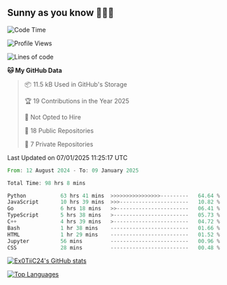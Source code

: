 ## Sunny as you know 🫨🫨👋

<!--START_SECTION:waka-->
![Code Time](http://img.shields.io/badge/Code%20Time-93%20hrs%205%20mins-blue)

![Profile Views](http://img.shields.io/badge/Profile%20Views-3-blue)

![Lines of code](https://img.shields.io/badge/From%20Hello%20World%20I%27ve%20Written-206.9%20thousand%20lines%20of%20code-blue)

**🐱 My GitHub Data** 

> 📦 11.5 kB Used in GitHub's Storage 
 > 
> 🏆 19 Contributions in the Year 2025
 > 
> 🚫 Not Opted to Hire
 > 
> 📜 18 Public Repositories 
 > 
> 🔑 7 Private Repositories 
 > 

 Last Updated on 07/01/2025 11:25:17 UTC
<!--END_SECTION:waka-->

<!--START_SECTION:code-->

```rust
From: 12 August 2024 - To: 09 January 2025

Total Time: 98 hrs 8 mins

Python           63 hrs 41 mins  >>>>>>>>>>>>>>>>---------   64.64 %
JavaScript       10 hrs 39 mins  >>>----------------------   10.82 %
Go               6 hrs 18 mins   >>-----------------------   06.41 %
TypeScript       5 hrs 38 mins   >------------------------   05.73 %
C++              4 hrs 39 mins   >------------------------   04.72 %
Bash             1 hr 38 mins    -------------------------   01.66 %
HTML             1 hr 29 mins    -------------------------   01.52 %
Jupyter          56 mins         -------------------------   00.96 %
CSS              28 mins         -------------------------   00.48 %
```

<!--END_SECTION:code-->
<a href="http://www.github.com/Ex0TiiC24"><img src="https://github-readme-stats.vercel.app/api?username=Ex0TiiC24&show_icons=true&hide=&count_private=true&title_color=0891b2&text_color=ffffff&icon_color=0891b2&bg_color=1c1917&hide_border=true&show_icons=true" alt="Ex0TiiC24's GitHub stats" /></a>

<a href="https://github.com/Ex0TiiC24" align="left"><img src="https://github-readme-stats.vercel.app/api/top-langs/?username=Ex0TiiC24&langs_count=10&title_color=0891b2&text_color=ffffff&icon_color=0891b2&bg_color=1c1917&hide_border=true&locale=en&custom_title=Top%20%Languages" alt="Top Languages" /></a>

